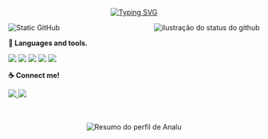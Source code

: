 <p align="center">
  <a href="https://git.io/typing-svg">
    <img src="https://readme-typing-svg.herokuapp.com?font=Fira+Code&pause=1000&color=F8EFD4&center=true&width=500&lines=Hello%2C+MY+NAME+is+Ana+Luiza;I'm+am+an+economics+student;&nbsp;&nbsp;Be+Welcome!+:%29&nbsp;&nbsp;" alt="Typing SVG">
  </a>
</p>


<img align='right' src="https://github-readme-stats.vercel.app/api?username=analusz&show_icons=true&title_color=783c00&text_color=af552e&icon_color=783c00&bg_color=f8efd4&cache_seconds=2300" alt="ilustração do status do github">
<p> <img src="https://img.shields.io/static/v1?label=Overview&message=ANALUIZA&color=f8efd4&style=for-the-badge&logo=GitHub" alt="Static GitHub"> <br> 
<p>
  <strong>🔧 Languages and tools.</strong> </p>
  <p>
  <img src="https://img.shields.io/badge/HTML5-F8EFD4?style=for-the-badge&logo=html5&logoColor=783C00"/>
  <img src="https://img.shields.io/badge/CSS3-F8EFD4?style=for-the-badge&logo=CSS3&logoColor=783C00"/>
  <img src="https://img.shields.io/badge/Python-F8EFD4?style=for-the-badge&logo=Python&logoColor=783C00"/>
  <img src="https://img.shields.io/badge/MySQL-F8EFD4?style=for-the-badge&logo=MySQL&logoColor=783C00"/>
  <img src="https://img.shields.io/badge/JavaScript-F8EFD4?style=for-the-badge&logo=javascript&logoColor=783C00"/>
  </p>

<p>
  <strong>☕ Connect me!</strong> 
</p>
  <a href="https://www.linkedin.com/in/ana-luiza-souza-ribeiro-/" target="_blank">
    <img src="https://img.shields.io/badge/LinkedIn-F8EFD4?style=for-the-badge&logo=linkedin&logoColor=783C00">
  </a>
  <a href="https://www.instagram.com/analu.szribeiro/" target="_blank">
    <img src="https://img.shields.io/badge/Instagram-F8EFD4?style=for-the-badge&logo=instagram&logoColor=783C00">
  </a>
  <br><br><br>
<p align="center">
  <img src="https://github-profile-summary-cards.vercel.app/api/cards/profile-details?username=analusz&theme=solarized" alt="Resumo do perfil de Analu"/>
</p>


  





 
